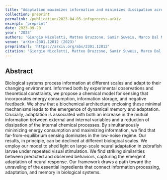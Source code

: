 ```yaml
---
title: "Adaptation maximizes information and minimizes dissipation across biological scales"
collection: preprint
permalink: /publication/2023-04-05-infoprocess-arXiv
excerpt: 'preprint'
date: 2023-09-20
year: '2023'
authors: 'Giorgio Nicoletti, Matteo Bruzzone, Samir Suweis, Marco Dal Maschio, Daniel M. Busiello'
venue: 'arXiv:2301.12812 (2023)'
preprinturl: 'https://arxiv.org/abs/2301.12812'
citation: 'Giorgio Nicoletti, Matteo Bruzzone, Samir Suweis, Marco Dal Maschio, Daniel M. Busiello. Adaptation maximizes information and minimizes dissipation across biological scales. arXiv:2301.12812 (2023).'
---
```


## Abstract
Biological systems process information at different scales and adapt to their changing environment. Informed both by experimental observations and theoretical constraints, we propose a chemical model for sensing that incorporates energy consumption, information storage, and negative feedback. We show that a biochemical architecture enclosing these minimal mechanisms leads to the emergence of dynamical memory and adaptation. Crucially, adaptation is associated with both an increase in the mutual information between external and internal variables and a reduction of dissipation of the internal chemical processes. By simultaneously minimizing energy consumption and maximizing information, we find that far-from-equilibrium sensing dominates in the low-noise regime. Our results, in principle, can be declined at different biological scales. We employ our model to shed light on large-scale neural adaptation in zebrafish larvae under repeated visual stimulation. We find striking similarities between predicted and observed behaviors, capturing the emergent adaptation of neural response. Our framework draws a path toward the unraveling of the essential ingredients that connect information processing, adaptation, and memory in biological systems.